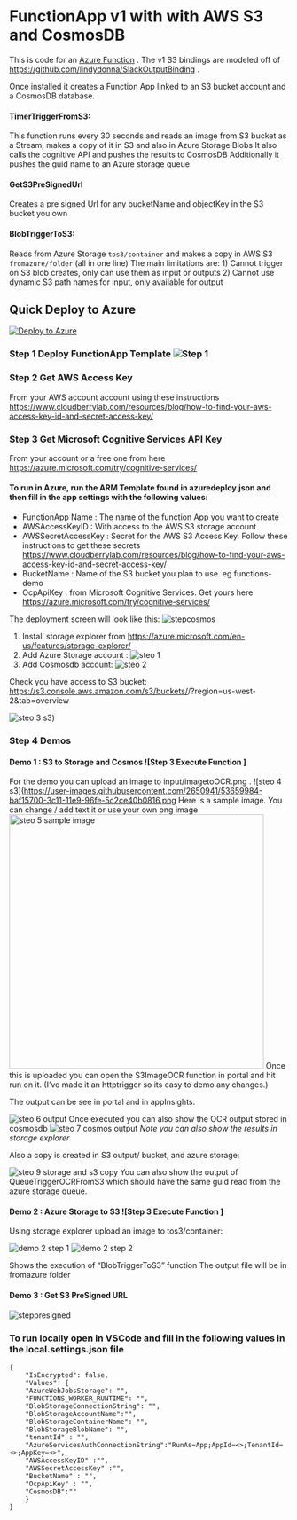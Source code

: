 # FunctionApp v1 with with AWS S3 and CosmosDB 

This is code for an [Azure Function](https://azure.microsoft.com/en-us/services/functions/) .
The v1 S3 bindings are modeled off of https://github.com/lindydonna/SlackOutputBinding . 

Once installed it creates a Function App linked to an S3 bucket account and a CosmosDB database.

#### TimerTriggerFromS3:
This function runs every 30 seconds and reads an image from S3 bucket as a Stream, 
makes a copy of it in S3 and also in Azure Storage Blobs
It also calls the cognitive API and pushes the results to CosmosDB
Additionally it pushes the guid name to an Azure storage queue
 
#### GetS3PreSignedUrl
Creates a pre signed Url for any bucketName and objectKey in the S3 bucket you own

#### BlobTriggerToS3:
Reads from Azure Storage `tos3/container` 
and makes a copy in AWS S3 `fromazure/folder` (all in one line)
    The main limitations are:
    1) Cannot trigger on S3 blob creates, only can use them as input or outputs
    2) Cannot use dynamic S3 path names for input, only available for output


## Quick Deploy to Azure

[![Deploy to Azure](http://azuredeploy.net/deploybutton.svg)](https://azuredeploy.net/)
### Step 1 Deploy FunctionApp Template ![Step 1](https://user-images.githubusercontent.com/2650941/53583547-a4c29880-3b36-11e9-808c-0b2937a43691.PNG)

### Step 2 Get AWS Access Key 
From your AWS account account using these instructions https://www.cloudberrylab.com/resources/blog/how-to-find-your-aws-access-key-id-and-secret-access-key/ 

### Step 3 Get Microsoft Cognitive Services API Key 
From your account or a free one from here https://azure.microsoft.com/try/cognitive-services/

#### To run in Azure, run the ARM Template found in azuredeploy.json and then fill in the app settings with the following values:
- FunctionApp Name : The name of the function App you want to create
- AWSAccessKeyID : With access to the AWS S3 storage account
- AWSSecretAccessKey : Secret for the AWS S3 Access Key. Follow these instructions to get these secrets https://www.cloudberrylab.com/resources/blog/how-to-find-your-aws-access-key-id-and-secret-access-key/ 
- BucketName : Name of the S3 bucket you plan to use. eg functions-demo
- OcpApiKey : from Microsoft Cognitive Services. Get yours here https://azure.microsoft.com/try/cognitive-services/

The deployment screen will look like this:
![stepcosmos](https://user-images.githubusercontent.com/2650941/53660166-16234980-3c12-11e9-93bd-7114298eba4e.PNG)

1) Install storage explorer from https://azure.microsoft.com/en-us/features/storage-explorer/ 
2) Add Azure Storage account : 
![steo 1](https://user-images.githubusercontent.com/2650941/53659980-ba58c080-3c11-11e9-8159-5c2d55306da2.png)
3) Add Cosmosdb account: 
![steo 2](https://user-images.githubusercontent.com/2650941/53659981-baf15700-3c11-11e9-925c-243997bbd121.png)

Check you have access to S3 bucket: 
https://s3.console.aws.amazon.com/s3/buckets/<bucketname>/?region=us-west-2&tab=overview

![steo 3 s3](https://user-images.githubusercontent.com/2650941/53659982-baf15700-3c11-11e9-9fc5-b021ffcaa191.png))


### Step 4 Demos 

#### Demo 1 : S3 to Storage and Cosmos ![Step 3 Execute Function ]

For the demo you can upload an image to input/imagetoOCR.png . 
![steo 4 s3](https://user-images.githubusercontent.com/2650941/53659984-baf15700-3c11-11e9-96fe-5c2ce40b0816.png
Here is a sample image. You can change / add text it or use your own png image
<img width="459" alt="steo 5 sample image" src="https://user-images.githubusercontent.com/2650941/53659985-baf15700-3c11-11e9-9a60-525fcd8b4896.png">
Once this is uploaded you can open the S3ImageOCR function in portal and hit run on it. 
(I’ve made it an httptrigger so its easy to demo any changes.)

The output can be see in portal and in appInsights.

![steo 6 output](https://user-images.githubusercontent.com/2650941/53659987-baf15700-3c11-11e9-87e0-7ce700f68dbd.png)
Once executed you can also show the OCR output stored in cosmosdb
![steo 7 cosmos output](https://user-images.githubusercontent.com/2650941/53659988-baf15700-3c11-11e9-9129-309c0a5cd746.png)
*Note you can also show the results in storage explorer*

Also a copy is created in S3 output/ bucket, and azure storage:

![steo 9 storage and s3 copy](https://user-images.githubusercontent.com/2650941/53659989-bb89ed80-3c11-11e9-8173-940ad5ce7f93.png)
You can also show the output of QueueTriggerOCRFromS3 which should have the same guid read from the azure storage queue.

#### Demo 2 : Azure Storage to S3 ![Step 3 Execute Function ]
Using storage explorer upload an image to tos3/container:


![demo 2 step 1](https://user-images.githubusercontent.com/2650941/53659978-ba58c080-3c11-11e9-98c0-1ed9e3d9b209.png)
![demo 2 step 2](https://user-images.githubusercontent.com/2650941/53659979-ba58c080-3c11-11e9-9e42-351b001cf4c0.png)
 
Shows the execution of “BlobTriggerToS3” function 
The output file will be in fromazure folder

#### Demo 3 : Get S3 PreSigned URL

![steppresigned](https://user-images.githubusercontent.com/2650941/53660167-16bbe000-3c12-11e9-9f0f-1b79404366e3.PNG)

### To run locally open in VSCode and fill in the following values in the local.settings.json file 
```
{
    "IsEncrypted": false,
    "Values": {
    "AzureWebJobsStorage": "",
    "FUNCTIONS_WORKER_RUNTIME": "",
    "BlobStorageConnectionString": "",
    "BlobStorageAccountName":"",
    "BlobStorageContainerName": "",
    "BlobStorageBlobName": "",
    "tenantId" : "",
    "AzureServicesAuthConnectionString":"RunAs=App;AppId=<>;TenantId=<>;AppKey=<>",
    "AWSAccessKeyID" :"",
    "AWSSecretAccessKey" :"", 
    "BucketName" : "",
    "OcpApiKey" : "",
    "CosmosDB":""
    }
}
```
